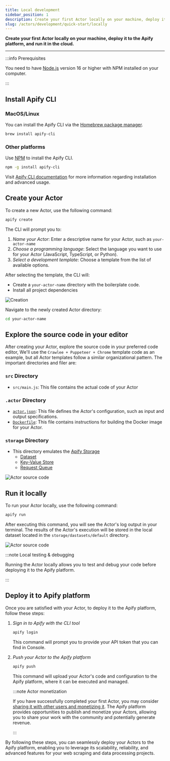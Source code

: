 ```yaml
---
title: Local development
sidebar_position: 1
description: Create your first Actor locally on your machine, deploy it to the Apify platform, and run it in the cloud.
slug: /actors/development/quick-start/locally
---
```


**Create your first Actor locally on your machine, deploy it to the Apify platform, and run it in the cloud.**

---

:::info Prerequisites

You need to have [Node.js](https://nodejs.org/en/) version 16 or higher with NPM installed on your computer.

:::

## Install Apify CLI

### MacOS/Linux

You can install the Apify CLI via the [Homebrew package manager](https://brew.sh/).

```bash
brew install apify-cli
```

### Other platforms

Use [NPM](https://www.npmjs.com/) to install the Apify CLI.

```bash
npm -g install apify-cli
```

Visit [Apify CLI documentation](https://docs.apify.com/cli/) for more information regarding installation and advanced usage.

## Create your Actor

To create a new Actor, use the following command:

```bash
apify create
```

The CLI will prompt you to:

1. _Name your Actor_: Enter a descriptive name for your Actor, such as `your-actor-name`
1. _Choose a programming language_: Select the language you want to use for your Actor (JavaScript, TypeScript, or Python).
1. _Select a development template_: Choose a template from the list of available options.

After selecting the template, the CLI will:

- Create a `your-actor-name` directory with the boilerplate code.
- Install all project dependencies

![Creation](./images/actor-create.gif)

Navigate to the newly created Actor directory:

```bash
cd your-actor-name
```

## Explore the source code in your editor

After creating your Actor, explore the source code in your preferred code editor, We'll use the `Crawlee + Puppeteer + Chrome` template code as an example, but all Actor templates follow a similar organizational pattern. The important directories and filer are:

### `src` Directory

- `src/main.js`: This file contains the actual code of your Actor

### `.actor` Directory

- [`actor.json`](https://docs.apify.com/platform/actors/development/actor-definition/actor-json): This file defines the Actor's configuration, such as input and output specifications.
- [`Dockerfile`](https://docs.apify.com/platform/actors/development/actor-definition/dockerfile): This file contains instructions for building the Docker image for your Actor.

### `storage` Directory

- This directory emulates the [Apify Storage](../../../storage/index.md)
  - [Dataset](../../../storage/dataset.md)
  - [Key-Value Store](../../../storage/key_value_store.md)
  - [Request Queue](../../../storage/request_queue.md)

![Actor source code](./images/actor-local-code.png)

## Run it locally

To run your Actor locally, use the following command:

```bash
apify run
```

After executing this command, you will see the Actor's log output in your terminal. The results of the Actor's execution will be stored in the local dataset located in the `storage/dastasets/default` directory.

![Actor source code](./images/actor-local-run.png)

:::note Local testing & debugging

Running the Actor locally allows you to test and debug your code before deploying it to the Apify platform.

:::

## Deploy it to Apify platform

Once you are satisfied with your Actor, to deploy it to the Apify platform, follow these steps:

1. _Sign in to Apify with the CLI tool_

    ```bash
    apify login
    ```

    This command will prompt you to provide your API token that you can find in Console.

1. _Push your Actor to the Apify platform_

    ```bash
    apify push
    ```

    This command will upload your Actor's code and configuration to the Apify platform, where it can be executed and managed.

    :::note Actor monetization

    If you have successfully completed your first Actor, you may consider [sharing it with other users and monetizing it](../../publishing/index.mdx). The Apify platform provides opportunities to publish and monetize your Actors, allowing you to share your work with the community and potentially generate revenue.

    :::

By following these steps, you can seamlessly deploy your Actors to the Apify platform, enabling you to leverage its scalability, reliability, and advanced features for your web scraping and data processing projects.
